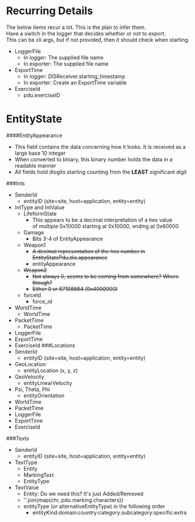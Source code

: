 Recurring Details
===============
The below items recur a lot. This is the plan to infer them.  
Have a switch in the logger that decides whether or not to export.  
This can be cli args, but if not provided, then it should check when starting.
- LoggerFile
  - In logger: The supplied file name
  - In exporter: The supplied file name
- ExportTime
  - In logger: DISReceiver.starting_timestamp
  - In exporter: Create an ExportTime variable
- ExerciseId
  - pdu.exerciseID



EntityState
==============

####EntityAppearance
- This field contains the data concerning how it looks. It is received as a large base 10 integer
- When converted to binary, this binary number holds the data in a readable manner
- All fields hold diogits starting counting from the **LEAST** significant digit

###Ints  
- SenderId
  - entityID (site=site, host=application, entity=entity)
- IntType and IntValue
  - LifeformState
    - This appears to be a decimal interpretation of a hex value  
      of multiple 0x10000 starting at 0x10000, ending at 0x60000 
  - Damage
    - Bits 3-4 of EntityAppearance
  - Weapon1
    - ~~A decimal representation of the hex number in EntityStatePdu.dis.appearance~~
    - entityAppearance
  - ~~Weapon2~~
    - ~~Not always 0, seems to be coming from somewhere? Where though?~~
    - ~~Either 0 or 67108864 (0x4000000)~~
  - forceId
    - force_id
- WorldTime
  - WorldTime
- PacketTime
  - PacketTime
- LoggerFile
- ExportTime
- ExerciseId
###Locations
- SenderId
  - entityID (site=site, host=application, entity=entity)
- GeoLocation
  - entityLocation (x, y, z)
- GeoVelocity
  - entityLinearVelocity
- Psi, Theta, Phi
  - entityOrientation
- WorldTime
- PacketTime
- LoggerFile
- ExportTime
- ExerciseId

###Texts
- SenderId
  - entityID (site=site, host=application, entity=entity)
- TextType
  - Entity
  - MarkingText
  - EntityType
- TextValue
  - Entity: Do we need this? It's just Added/Removed
  - ''.join(map(chr, pdu.marking.characters))
  - entityType (or alternativeEntityType) in the following order
    - entityKind:domain:country:category:subcategory:specific:extra